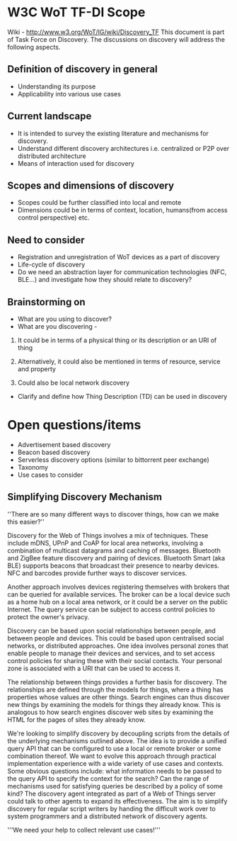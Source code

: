 # W3C WoT TF-DI Scope

Wiki - http://www.w3.org/WoT/IG/wiki/Discovery_TF
This document is part of Task Force on Discovery. The discussions on discovery will address the following aspects.

## Definition of discovery in general
* Understanding its purpose
* Applicability into various use cases

## Current landscape
* It is intended to survey the existing literature and mechanisms for discovery.
* Understand different discovery architectures i.e. centralized or P2P over distributed architecture
* Means of interaction used for discovery

## Scopes and dimensions of discovery
* Scopes could be further classified into local and remote
* Dimensions could be in terms of context, location, humans(from access control perspective) etc.

## Need to consider
* Registration and unregistration of WoT devices as a part of discovery
* Life-cycle of discovery
* Do we need an abstraction layer for communication technologies (NFC, BLE...) and investigate how they should relate to discovery?

## Brainstorming on
* What are you using to discover?
* What are you discovering - 

1. It could be in terms of a physical thing or its description or an URI of thing

2. Alternatively, it could also be mentioned in terms of resource, service and property

3.  Could also be local network discovery

* Clarify and define how Thing Description (TD) can be used in discovery

# Open questions/items
* Advertisement based discovery
* Beacon based discovery 
* Serverless discovery options (similar to bittorrent peer exchange)
* Taxonomy
* Use cases to consider

## Simplifying Discovery Mechanism
''There are so many different ways to discover things, how can we make this easier?''

Discovery for the Web of Things involves a mix of techniques. These include mDNS, UPnP and CoAP for local area networks, involving a combination of multicast datagrams and caching of messages. Bluetooth and ZigBee feature discovery and pairing of devices. Bluetooth Smart (aka BLE) supports beacons that broadcast their presence to nearby devices. NFC and barcodes provide further ways to discover services.

Another approach involves devices registering themselves with brokers that can be queried for available services. The broker can be a local device such as a home hub on a local area network, or it could be a server on the public Internet. The query service can be subject to access control policies to protect the owner's privacy.

Discovery can be based upon social relationships between people, and between people and devices. This could be based upon centralised social networks, or distributed approaches. One idea involves personal zones that enable people to manage their devices and services, and to set access control policies for sharing these with their social contacts. Your personal zone is associated with a URI that can be used to access it.

The relationship between things provides a further basis for discovery. The relationships are defined through the models for things, where a thing has properties whose values are other things. Search engines can thus discover new things by examining the models for things they already know. This is analogous to how search engines discover web sites by examining the HTML for the pages of sites they already know.

We're looking to simplify discovery by decoupling scripts from the details of the underlying mechanisms outlined above. The idea is to provide a unified query API that can be configured to use a local or remote broker or some combination thereof. We want to evolve this approach through practical implementation experience with a wide variety of use cases and contexts.  Some obvious questions include: what information needs to be passed to the query API to specify the context for the search?   Can the range of mechanisms used for satisfying queries be described by a policy of some kind?  The discovery agent integrated as part of a Web of Things server could talk to other agents to expand its effectiveness. The aim is to simplify discovery for regular script writers by handing the difficult work over to system programmers and a distributed network of discovery agents.


'''We need your help to collect relevant use cases!'''
